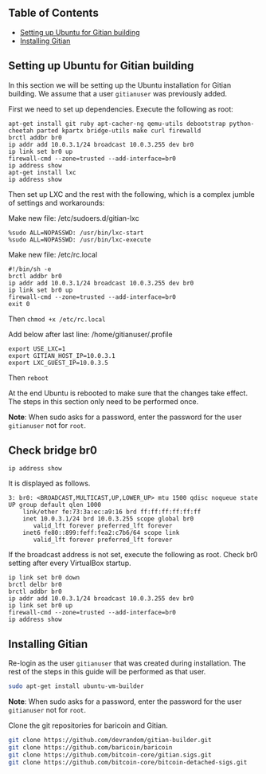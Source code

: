 Table of Contents
------------------

- [Setting up Ubuntu for Gitian building](#setting-up-debian-for-gitian-building)
- [Installing Gitian](#installing-gitian)


Setting up Ubuntu for Gitian building
--------------------------------------

In this section we will be setting up the Ubuntu installation for Gitian building.
We assume that a user `gitianuser` was previously added.

First we need to set up dependencies. Execute the following as root:

```
apt-get install git ruby apt-cacher-ng qemu-utils debootstrap python-cheetah parted kpartx bridge-utils make curl firewalld
brctl addbr br0
ip addr add 10.0.3.1/24 broadcast 10.0.3.255 dev br0
ip link set br0 up
firewall-cmd --zone=trusted --add-interface=br0
ip address show
apt-get install lxc
ip address show
```

Then set up LXC and the rest with the following, which is a complex jumble of settings and workarounds:

Make new file: /etc/sudoers.d/gitian-lxc
```
%sudo ALL=NOPASSWD: /usr/bin/lxc-start
%sudo ALL=NOPASSWD: /usr/bin/lxc-execute
```

Make new file: /etc/rc.local
```
#!/bin/sh -e
brctl addbr br0
ip addr add 10.0.3.1/24 broadcast 10.0.3.255 dev br0
ip link set br0 up
firewall-cmd --zone=trusted --add-interface=br0
exit 0
```
Then `chmod +x /etc/rc.local`

Add below after last line: /home/gitianuser/.profile
```
export USE_LXC=1
export GITIAN_HOST_IP=10.0.3.1
export LXC_GUEST_IP=10.0.3.5
```
Then `reboot`

At the end Ubuntu is rebooted to make sure that the changes take effect. The steps in this
section only need to be performed once.

**Note**: When sudo asks for a password, enter the password for the user `gitianuser` not for `root`.


Check bridge br0
----------------

```
ip address show
```
It is displayed as follows.
```
3: br0: <BROADCAST,MULTICAST,UP,LOWER_UP> mtu 1500 qdisc noqueue state UP group default qlen 1000
    link/ether fe:73:3a:ec:a9:16 brd ff:ff:ff:ff:ff:ff
    inet 10.0.3.1/24 brd 10.0.3.255 scope global br0
       valid_lft forever preferred_lft forever
    inet6 fe80::899:feff:fea2:c7b6/64 scope link 
       valid_lft forever preferred_lft forever
```
If the broadcast address is not set, execute the following as root. Check br0 setting after every VirtualBox startup.
```
ip link set br0 down
brctl delbr br0
brctl addbr br0
ip addr add 10.0.3.1/24 broadcast 10.0.3.255 dev br0
ip link set br0 up
firewall-cmd --zone=trusted --add-interface=br0
ip address show
```


Installing Gitian
------------------

Re-login as the user `gitianuser` that was created during installation.
The rest of the steps in this guide will be performed as that user.

```bash
sudo apt-get install ubuntu-vm-builder
```

**Note**: When sudo asks for a password, enter the password for the user `gitianuser` not for `root`.

Clone the git repositories for baricoin and Gitian.

```bash
git clone https://github.com/devrandom/gitian-builder.git
git clone https://github.com/baricoin/baricoin
git clone https://github.com/bitcoin-core/gitian.sigs.git
git clone https://github.com/bitcoin-core/bitcoin-detached-sigs.git
```

